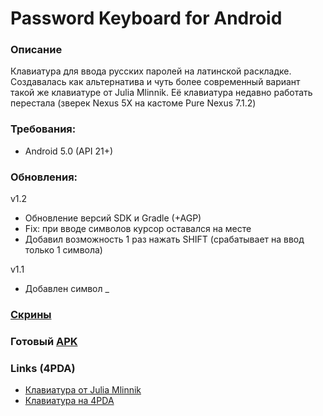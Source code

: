 # Password Keyboard for Android

### Описание
Клавиатура для ввода русских паролей на латинской раскладке.
Создавалась как альтернатива и чуть более современный вариант такой же клавиатуре от Julia Mlinnik.
Её клавиатура недавно работать перестала (зверек Nexus 5X на кастоме Pure Nexus 7.1.2)

### Требования:
- Android 5.0 (API 21+)

### Обновления:
v1.2
- Обновление версий SDK и Gradle (+AGP)
- Fix: при вводе символов курсор оставался на месте
- Добавил возможность 1 раз нажать SHIFT (срабатывает на ввод только 1 символа)

v1.1
- Добавлен символ _

### [Скрины](/tree/master/files/screenshots)

### Готовый [APK](/blob/master/files/Password%20Keyboard.apk)

### Links (4PDA)
- [Клавиатура от Julia Mlinnik](http://4pda.ru/forum/index.php?showtopic=311777)<br/>
- [Клавиатура на 4PDA](http://4pda.ru/forum/index.php?showtopic=848778)
